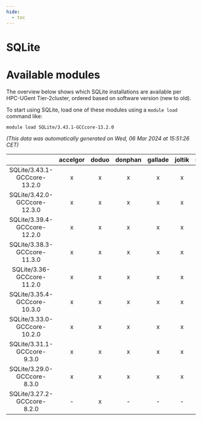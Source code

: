 ```yaml
---
hide:
  - toc
---
```


SQLite
======

# Available modules


The overview below shows which SQLite installations are available per HPC-UGent Tier-2cluster, ordered based on software version (new to old).

To start using SQLite, load one of these modules using a `module load` command like:

```shell
module load SQLite/3.43.1-GCCcore-13.2.0
```

*(This data was automatically generated on Wed, 06 Mar 2024 at 15:51:26 CET)*  

| |accelgor|doduo|donphan|gallade|joltik|skitty|
| :---: | :---: | :---: | :---: | :---: | :---: | :---: |
|SQLite/3.43.1-GCCcore-13.2.0|x|x|x|x|x|x|
|SQLite/3.42.0-GCCcore-12.3.0|x|x|x|x|x|x|
|SQLite/3.39.4-GCCcore-12.2.0|x|x|x|x|x|x|
|SQLite/3.38.3-GCCcore-11.3.0|x|x|x|x|x|x|
|SQLite/3.36-GCCcore-11.2.0|x|x|x|x|x|x|
|SQLite/3.35.4-GCCcore-10.3.0|x|x|x|x|x|x|
|SQLite/3.33.0-GCCcore-10.2.0|x|x|x|x|x|x|
|SQLite/3.31.1-GCCcore-9.3.0|x|x|x|x|x|x|
|SQLite/3.29.0-GCCcore-8.3.0|x|x|x|x|x|x|
|SQLite/3.27.2-GCCcore-8.2.0|-|x|-|-|-|-|
